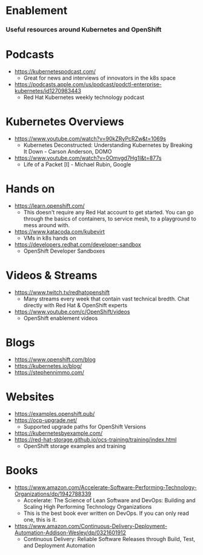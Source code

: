 # Enablement
### Useful resources around Kubernetes and OpenShift

# Podcasts
- https://kubernetespodcast.com/
  - Great for news and interviews of innovators in the k8s space
- https://podcasts.apple.com/us/podcast/podctl-enterprise-kubernetes/id1270983443
  - Red Hat Kubernetes weekly technology podcast 
  
# Kubernetes Overviews
- https://www.youtube.com/watch?v=90kZRyPcRZw&t=1069s
  - Kubernetes Deconstructed: Understanding Kubernetes by Breaking It Down - Carson Anderson, DOMO
- https://www.youtube.com/watch?v=0Omvgd7Hg1I&t=877s
  - Life of a Packet [I] - Michael Rubin, Google

# Hands on
- https://learn.openshift.com/
  - This doesn't require any Red Hat account to get started. You can go through the basics of containers, to service mesh, to a playground to mess around with.
- https://www.katacoda.com/kubevirt
  - VMs in k8s hands on
- https://developers.redhat.com/developer-sandbox
  - OpenShift Developer Sandboxes

# Videos & Streams
- https://www.twitch.tv/redhatopenshift
  - Many streams every week that contain vast technical bredth. Chat directly with Red Hat & OpenShift experts
- https://www.youtube.com/c/OpenShift/videos
  - OpenShift enablement videos

# Blogs
- https://www.openshift.com/blog
- https://kubernetes.io/blog/
- https://stephennimmo.com/

# Websites
- https://examples.openshift.pub/
- https://ocp-upgrade.net/
  - Supported upgrade paths for OpenShift Versions
- https://kubernetesbyexample.com/
- https://red-hat-storage.github.io/ocs-training/training/index.html
  - OpenShift storage examples and training
  
# Books
- https://www.amazon.com/Accelerate-Software-Performing-Technology-Organizations/dp/1942788339
  - Accelerate: The Science of Lean Software and DevOps: Building and Scaling High Performing Technology Organizations
  - This is the best book ever written on DevOps. If you can only read one, this is it. 
- https://www.amazon.com/Continuous-Delivery-Deployment-Automation-Addison-Wesley/dp/0321601912
  - Continuous Delivery: Reliable Software Releases through Build, Test, and Deployment Automation

